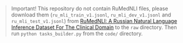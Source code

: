 > Important! This repository do not contain RuMedNLI files, please download them (`ru_mli_train_v1.jsonl`, `ru_mli_dev_v1.jsonl` and `ru_mli_test_v1.jsonl`) from [RuMedNLI: A Russian Natural Language Inference Dataset For The Clinical Domain](https://doi.org/10.13026/gxzd-cf80) to the `raw` directory. Then run `python tasks_builder.py` from the `code/` directory.